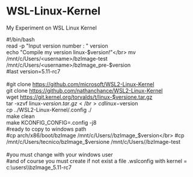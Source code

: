 # WSL-Linux-Kernel
My Experiment on WSL Linux Kernel

#!/bin/bash</br>
read -p "Input version number :  " version</br>
echo "Compile my version linux-$version!"</br>
mv /mnt/c/Users/<username>/bzImage-test /mnt/c/Users/<username>/bzImage_pre-$version</br>
#last version=5.11-rc7</br>
</br>
#git clone https://github.com/microsoft/WSL2-Linux-Kernel</br>
git clone https://github.com/nathanchance/WSL2-Linux-Kernel</br>
wget https://git.kernel.org/torvalds/t/linux-$versione.tar.gz</br>
tar -xzvf linux-$version.tar.gz</br>
cd linux-$version</br>
cp ../WSL2-Linux-Kernel/.config ./</br>
make clean</br>
make KCONFIG_CONFIG=.config -j8</br>
#ready to copy to windows path</br>
#cp arch/x86/boot/bzImage /mnt/c/Users/<username>/bzImage_$version</br>
#cp /mnt/c/Users/tecnico/bzImage_$versione /mnt/c/Users/<username>/bzImage-test</br>
</br>
#you must change <username> with your windows user</br>
#and of course you must create if not exist a file .wslconfig with kernel = c:\\users\\<username>\\bzImage_5.11-rc7</br>
